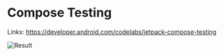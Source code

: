 # Compose Testing
Links: https://developer.android.com/codelabs/jetpack-compose-testing

![Result](result/result.gif)
